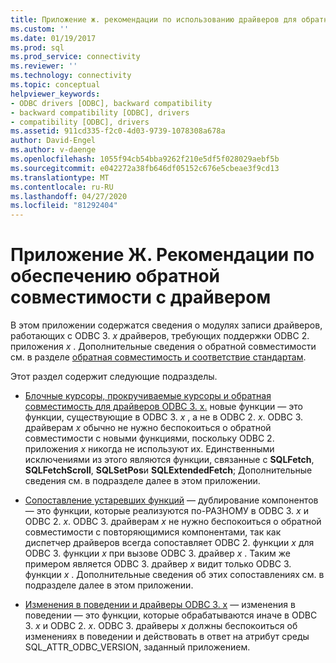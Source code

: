 ```yaml
---
title: Приложение ж. рекомендации по использованию драйверов для обратной совместимости | Документация Майкрософт
ms.custom: ''
ms.date: 01/19/2017
ms.prod: sql
ms.prod_service: connectivity
ms.reviewer: ''
ms.technology: connectivity
ms.topic: conceptual
helpviewer_keywords:
- ODBC drivers [ODBC], backward compatibility
- backward compatibility [ODBC], drivers
- compatibility [ODBC], drivers
ms.assetid: 911cd335-f2c0-4d03-9739-1078308a678a
author: David-Engel
ms.author: v-daenge
ms.openlocfilehash: 1055f94cb54bba9262f210e5df5f028029aebf5b
ms.sourcegitcommit: e042272a38fb646df05152c676e5cbeae3f9cd13
ms.translationtype: MT
ms.contentlocale: ru-RU
ms.lasthandoff: 04/27/2020
ms.locfileid: "81292404"
---
```

# <a name="appendix-g-driver-guidelines-for-backward-compatibility"></a>Приложение Ж. Рекомендации по обеспечению обратной совместимости с драйвером
В этом приложении содержатся сведения о модулях записи драйверов, работающих с ODBC 3. *x* драйверов, требующих поддержки ODBC 2. приложения *x* . Дополнительные сведения о обратной совместимости см. в разделе [обратная совместимость и соответствие стандартам](../../../odbc/reference/develop-app/backward-compatibility-and-standards-compliance.md).  
  
 Этот раздел содержит следующие подразделы.  
  
-   [Блочные курсоры, прокручиваемые курсоры и обратная совместимость для драйверов ODBC 3. x.](../../../odbc/reference/appendixes/block-cursors-scrollable-cursors-and-backward-compatibility.md) новые функции — это функции, существующие в ODBC 3. *x* , а не в ODBC 2. *x*. ODBC 3. драйверам *x* обычно не нужно беспокоиться о обратной совместимости с новыми функциями, поскольку ODBC 2. приложения *x* никогда не используют их. Единственными исключениями из этого являются функции, связанные с **SQLFetch**, **SQLFetchScroll**, **SQLSetPos**и **SQLExtendedFetch**; Дополнительные сведения см. в подразделе далее в этом приложении.  
  
-   [Сопоставление устаревших функций](../../../odbc/reference/appendixes/mapping-deprecated-functions.md) — дублирование компонентов — это функции, которые реализуются по-РАЗНОМУ в ODBC 3. *x* и ODBC 2. *x*. ODBC 3. драйверам *x* не нужно беспокоиться о обратной совместимости с повторяющимися компонентами, так как диспетчер драйверов всегда сопоставляет ODBC 2. функции *x* для ODBC 3. функции *x* при вызове ODBC 3. драйвер *x* . Таким же примером является ODBC 3. драйвер *x* видит только ODBC 3. функции *x* . Дополнительные сведения об этих сопоставлениях см. в подразделе далее в этом приложении.  
  
-   [Изменения в поведении и драйверы ODBC 3. x](../../../odbc/reference/appendixes/behavioral-changes-and-odbc-3-x-drivers.md) — изменения в поведении — это функции, которые обрабатываются иначе в ODBC 3. *x* и ODBC 2. *x*. ODBC 3. драйверы *x* должны беспокоиться об изменениях в поведении и действовать в ответ на атрибут среды SQL_ATTR_ODBC_VERSION, заданный приложением.
